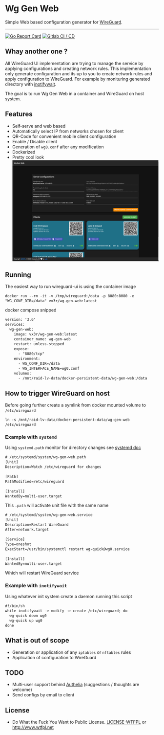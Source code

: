 # Wg Gen Web

Simple Web based configuration generator for [WireGuard](https://wireguard.com).

---

<p align="left">
    <a href="https://goreportcard.com/report/github.com/vx3r/wg-gen-web"><img src="https://goreportcard.com/badge/github.com/vx3r/wg-gen-web" alt="Go Report Card"></a>
    <a href="https://gitlab.127-0-0-1.fr/vx3r/wg-gen-web/commits/master"><img src="https://gitlab.127-0-0-1.fr/vx3r/wg-gen-web/badges/master/pipeline.svg" alt="Gitlab CI / CD"></a>
</p>

## Whay another one ?

All WireGuard UI implementation are trying to manage the service by applying configurations and creating network rules.
This implementation only generate configuration and its up to you to create network rules and apply configuration to WireGuard.
For example by monituring generated directory with [inotifywait](https://github.com/inotify-tools/inotify-tools/wiki). 

The goal is to run Wg Gen Web in a container and WireGuard on host system.

## Features

 * Self-serve and web based
 * Automatically select IP from networks chosen for client
 * QR-Code for convenient mobile client configuration
 * Enable / Disable client
 * Generation of `wg0.conf` after any modification
 * Dockerized
 * Pretty cool look
![Screenshot](Wg-Gen-Web.png)

## Running

The easiest way to run wireguard-ui is using the container image
```
docker run --rm -it -v /tmp/wireguard:/data -p 8080:8080 -e "WG_CONF_DIR=/data" vx3r/wg-gen-web:latest
```
docker compose snipped
```
version: '3.6'
services:
  wg-gen-web:
    image: vx3r/wg-gen-web:latest
    container_name: wg-gen-web
    restart: unless-stopped
    expose:
      - "8080/tcp"
    environment:
      - WG_CONF_DIR=/data
      - WG_INTERFACE_NAME=wg0.conf
    volumes:
      - /mnt/raid-lv-data/docker-persistent-data/wg-gen-web:/data
```
## How to trigger WireGuard on host

Before going further create a symlink from docker mounted volume to `/etc/wireguard`
```
ln -s /mnt/raid-lv-data/docker-persistent-data/wg-gen-web /etc/wireguard
```

### Example with ```systemd```
Using `systemd.path` monitor for directory changes see [systemd doc](https://www.freedesktop.org/software/systemd/man/systemd.path.html)
```
# /etc/systemd/system/wg-gen-web.path
[Unit]
Description=Watch /etc/wireguard for changes

[Path]
PathModified=/etc/wireguard

[Install]
WantedBy=multi-user.target
```
This `.path` will activate unit file with the same name
```
# /etc/systemd/system/wg-gen-web.service
[Unit]
Description=Restart WireGuard
After=network.target

[Service]
Type=oneshot
ExecStart=/usr/bin/systemctl restart wg-quick@wg0.service

[Install]
WantedBy=multi-user.target
```
Which will restart WireGuard service 

### Example with ```inotifywait```
Using whatever init system create a daemon running this script
```
#!/bin/sh
while inotifywait -e modify -e create /etc/wireguard; do
  wg-quick down wg0
  wg-quick up wg0
done
```

## What is out of scope

 * Generation or application of any `iptables` or `nftables` rules
 * Application of configuration to WireGuard

## TODO

 * Multi-user support behind [Authelia](https://github.com/authelia/authelia) (suggestions / thoughts are welcome)
 * Send configs by email to client
 
## License

 * Do What the Fuck You Want to Public License. [LICENSE-WTFPL](LICENSE-WTFPL) or http://www.wtfpl.net
